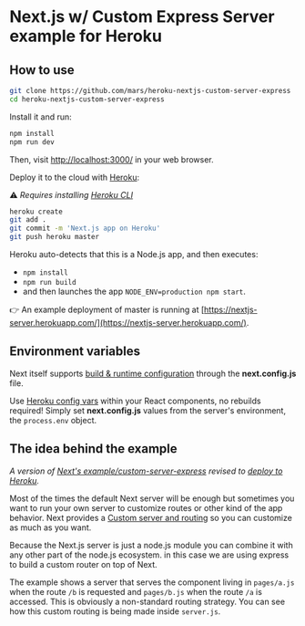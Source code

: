 
# Next.js w/ Custom Express Server example for Heroku

## How to use

```bash
git clone https://github.com/mars/heroku-nextjs-custom-server-express
cd heroku-nextjs-custom-server-express
```

Install it and run:

```bash
npm install
npm run dev
```

Then, visit [http://localhost:3000/](http://localhost:3000/) in your web browser.

Deploy it to the cloud with [Heroku](https://www.heroku.com):

⚠️ *Requires installing [Heroku CLI](https://devcenter.heroku.com/articles/heroku-cli)*

```bash
heroku create
git add .
git commit -m 'Next.js app on Heroku'
git push heroku master
```

Heroku auto-detects that this is a Node.js app, and then executes:

* `npm install`
* `npm run build`
* and then launches the app `NODE_ENV=production npm start`.

👉 An example deployment of master is running at [https://nextjs-server.herokuapp.com/](https://nextjs-server.herokuapp.com/).

## Environment variables

Next itself supports [build & runtime configuration](https://nextjs.org/docs/#exposing-configuration-to-the-server--client-side) through the **next.config.js** file.

Use [Heroku config vars](https://devcenter.heroku.com/articles/config-vars) within your React components, no rebuilds required! Simply set **next.config.js** values from the server's environment, the `process.env` object.

## The idea behind the example

*A version of [Next's example/custom-server-express](https://github.com/zeit/next.js/tree/master/examples/custom-server-express) revised to [deploy to Heroku](https://github.com/mars/heroku-nextjs).*

Most of the times the default Next server will be enough but sometimes you want to run your own server to customize routes or other kind of the app behavior. Next provides a [Custom server and routing](https://github.com/zeit/next.js#custom-server-and-routing) so you can customize as much as you want.

Because the Next.js server is just a node.js module you can combine it with any other part of the node.js ecosystem. in this case we are using express to build a custom router on top of Next.

The example shows a server that serves the component living in `pages/a.js` when the route `/b` is requested and `pages/b.js` when the route `/a` is accessed. This is obviously a non-standard routing strategy. You can see how this custom routing is being made inside `server.js`.
